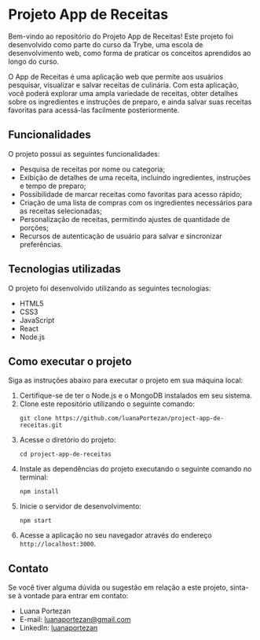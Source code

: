 # Projeto App de Receitas

Bem-vindo ao repositório do Projeto App de Receitas! Este projeto foi desenvolvido como parte do curso da Trybe, uma escola de desenvolvimento web, como forma de praticar os conceitos aprendidos ao longo do curso.

O App de Receitas é uma aplicação web que permite aos usuários pesquisar, visualizar e salvar receitas de culinária. Com esta aplicação, você poderá explorar uma ampla variedade de receitas, obter detalhes sobre os ingredientes e instruções de preparo, e ainda salvar suas receitas favoritas para acessá-las facilmente posteriormente.

## Funcionalidades

O projeto possui as seguintes funcionalidades:

- Pesquisa de receitas por nome ou categoria;
- Exibição de detalhes de uma receita, incluindo ingredientes, instruções e tempo de preparo;
- Possibilidade de marcar receitas como favoritas para acesso rápido;
- Criação de uma lista de compras com os ingredientes necessários para as receitas selecionadas;
- Personalização de receitas, permitindo ajustes de quantidade de porções;
- Recursos de autenticação de usuário para salvar e sincronizar preferências.

## Tecnologias utilizadas

O projeto foi desenvolvido utilizando as seguintes tecnologias:

- HTML5
- CSS3
- JavaScript
- React
- Node.js

## Como executar o projeto

Siga as instruções abaixo para executar o projeto em sua máquina local:

1. Certifique-se de ter o Node.js e o MongoDB instalados em seu sistema.
2. Clone este repositório utilizando o seguinte comando:
   ```
   git clone https://github.com/luanaPortezan/project-app-de-receitas.git
   ```
3. Acesse o diretório do projeto:
   ```
   cd project-app-de-receitas
   ```
4. Instale as dependências do projeto executando o seguinte comando no terminal:
   ```
   npm install
   ```
5. Inicie o servidor de desenvolvimento:
   ```
   npm start
   ```
6. Acesse a aplicação no seu navegador através do endereço `http://localhost:3000`.

## Contato

Se você tiver alguma dúvida ou sugestão em relação a este projeto, sinta-se à vontade para entrar em contato:

- Luana Portezan
- E-mail: luanaportezan@gmail.com
- LinkedIn: [luanaportezan](https://www.linkedin.com/in/luanaportezan)
